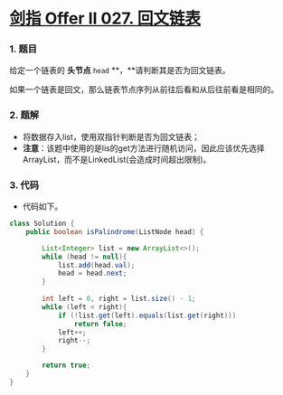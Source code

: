 # [剑指 Offer II 027. 回文链表](https://leetcode.cn/problems/aMhZSa/)

### 1. 题目

给定一个链表的 **头节点** `head` **，**请判断其是否为回文链表。

如果一个链表是回文，那么链表节点序列从前往后看和从后往前看是相同的。



### 2. 题解

- 将数据存入list，使用双指针判断是否为回文链表；
- **注意**：该题中使用的是lis的get方法进行随机访问，因此应该优先选择ArrayList，而不是LinkedList(会造成时间超出限制)。



### 3. 代码

- 代码如下。

```java
class Solution {
    public boolean isPalindrome(ListNode head) {

        List<Integer> list = new ArrayList<>();
        while (head != null){
            list.add(head.val);
            head = head.next;
        }
        
        int left = 0, right = list.size() - 1;
        while (left < right){
            if (!list.get(left).equals(list.get(right)))
                return false;
            left++;
            right--;
        }

        return true;
    }
}
```